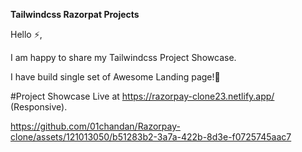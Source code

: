 **Tailwindcss Razorpat Projects**

Hello ⚡,

I am happy to share my Tailwindcss Project Showcase.

I have build single set of Awesome Landing page!🚀

#Project Showcase Live at https://razorpay-clone23.netlify.app/ (Responsive).


https://github.com/01chandan/Razorpay-clone/assets/121013050/b51283b2-3a7a-422b-8d3e-f0725745aac7

